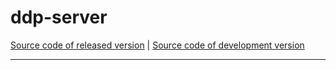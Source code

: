 # ddp-server
[Source code of released version](https://github.com/meteor/meteor/tree/master/packages/ddp-server) | [Source code of development version](https://github.com/meteor/meteor/tree/devel/packages/ddp-server)
***


